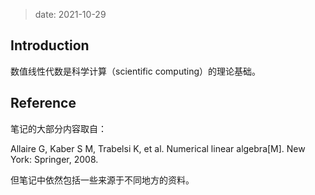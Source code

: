 
> date: 2021-10-29


## Introduction

数值线性代数是科学计算（scientific computing）的理论基础。



## Reference

笔记的大部分内容取自：

Allaire G, Kaber S M, Trabelsi K, et al. Numerical linear algebra[M]. New York: Springer, 2008.

但笔记中依然包括一些来源于不同地方的资料。
